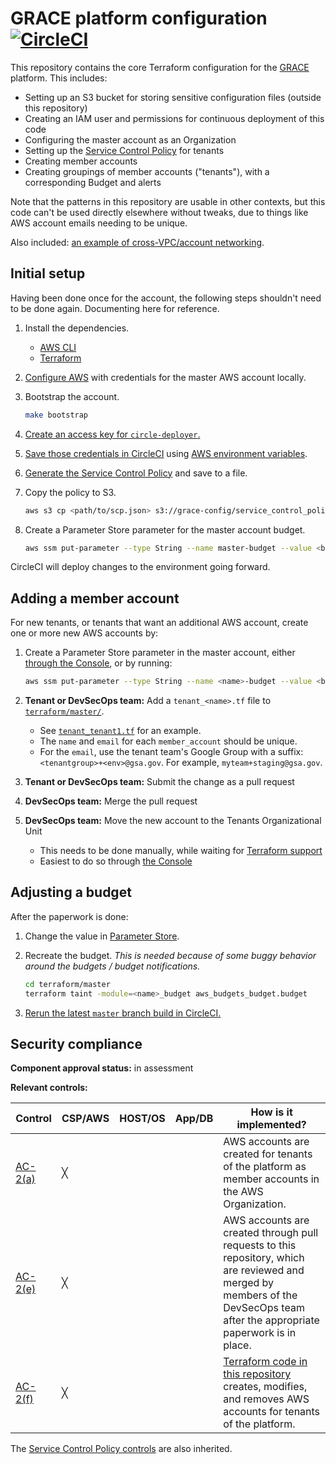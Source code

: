 # GRACE platform configuration [![CircleCI](https://circleci.com/gh/GSA/grace-core.svg?style=svg&circle-token=d0bdc1c9e646280312a4a8254f7c8d4698c8729f)](https://circleci.com/gh/GSA/grace-core)

This repository contains the core Terraform configuration for the [GRACE](https://github.com/gsa/devsecops#readme) platform. This includes:

* Setting up an S3 bucket for storing sensitive configuration files (outside this repository)
* Creating an IAM user and permissions for continuous deployment of this code
* Configuring the master account as an Organization
* Setting up the [Service Control Policy](https://github.com/GSA/security-benchmarks/tree/master/scp) for tenants
* Creating member accounts
* Creating groupings of member accounts ("tenants"), with a corresponding Budget and alerts

Note that the patterns in this repository are usable in other contexts, but this code can't be used directly elsewhere without tweaks, due to things like AWS account emails needing to be unique.

Also included: [an example of cross-VPC/account networking](terraform/networking).

## Initial setup

Having been done once for the account, the following steps shouldn't need to be done again. Documenting here for reference.

1. Install the dependencies.
    * [AWS CLI](https://docs.aws.amazon.com/cli/latest/userguide/installing.html)
    * [Terraform](https://www.terraform.io/)
1. [Configure AWS](https://www.terraform.io/docs/providers/aws/#authentication) with credentials for the master AWS account locally.
1. Bootstrap the account.

    ```sh
    make bootstrap
    ```

1. [Create an access key for `circle-deployer`.](https://console.aws.amazon.com/iam/home#/users/circle-deployer?section=security_credentials)
1. [Save those credentials in CircleCI](https://circleci.com/gh/GSA/grace-core/edit#env-vars) using [AWS environment variables](https://www.terraform.io/docs/providers/aws/#environment-variables).
1. [Generate the Service Control Policy](https://github.com/GSA/security-benchmarks/tree/master/scp) and save to a file.
1. Copy the policy to S3.

    ```sh
    aws s3 cp <path/to/scp.json> s3://grace-config/service_control_policy.json
    ```

1. Create a Parameter Store parameter for the master account budget.

    ```sh
    aws ssm put-parameter --type String --name master-budget --value <budget>
    ```

CircleCI will deploy changes to the environment going forward.

## Adding a member account

For new tenants, or tenants that want an additional AWS account, create one or more new AWS accounts by:

1. Create a Parameter Store parameter in the master account, either [through the Console](https://console.aws.amazon.com/systems-manager/parameters/?region=us-east-1), or by running:

    ```sh
    aws ssm put-parameter --type String --name <name>-budget --value <budget>
    ```

1. **Tenant or DevSecOps team:** Add a `tenant_<name>.tf` file to [`terraform/master/`](terraform/master).
    * See [`tenant_tenant1.tf`](terraform/master/tenant_tenant1.tf) for an example.
    * The `name` and `email` for each `member_account` should be unique.
    * For the `email`, use the tenant team's Google Group with a suffix: `<tenantgroup>+<env>@gsa.gov`. For example, `myteam+staging@gsa.gov`.
1. **Tenant or DevSecOps team:** Submit the change as a pull request
1. **DevSecOps team:** Merge the pull request
1. **DevSecOps team:** Move the new account to the Tenants Organizational Unit
    * This needs to be done manually, while waiting for [Terraform support](https://github.com/terraform-providers/terraform-provider-aws/pull/4405)
    * Easiest to do so through [the Console](https://console.aws.amazon.com/organizations/home)

## Adjusting a budget

After the paperwork is done:

1. Change the value in [Parameter Store](https://console.aws.amazon.com/systems-manager/parameters/?region=us-east-1).
1. Recreate the budget. _This is needed because of some buggy behavior around the budgets / budget notifications._

    ```sh
    cd terraform/master
    terraform taint -module=<name>_budget aws_budgets_budget.budget
    ```

1. [Rerun the latest `master` branch build in CircleCI.](https://circleci.com/gh/GSA/workflows/grace-core/tree/master)

## Security compliance

**Component approval status:** in assessment

**Relevant controls:**

Control | CSP/AWS | HOST/OS | App/DB | How is it implemented?
--- | --- | --- | --- | ---
[AC-2(a)](https://nvd.nist.gov/800-53/Rev4/control/AC-2) | ╳ | | | AWS accounts are created for tenants of the platform as member accounts in the AWS Organization.
[AC-2(e)](https://nvd.nist.gov/800-53/Rev4/control/AC-2) | ╳ | | | AWS accounts are created through pull requests to this repository, which are reviewed and merged by members of the DevSecOps team after the appropriate paperwork is in place.
[AC-2(f)](https://nvd.nist.gov/800-53/Rev4/control/AC-2) | ╳ | | | [Terraform code in this repository](terraform/master/members.tf) creates, modifies, and removes AWS accounts for tenants of the platform.

The [Service Control Policy controls](https://github.com/GSA/security-benchmarks/tree/master/scp#compliance-information) are also inherited.

